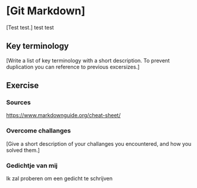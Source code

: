 # [Git Markdown]
[Test test.]  test test

## Key terminology
[Write a list of key terminology with a short description. To prevent duplication you can reference to previous excersizes.]

## Exercise
### Sources
https://www.markdownguide.org/cheat-sheet/

### Overcome challanges
[Give a short description of your challanges you encountered, and how you solved them.]

### Gedichtje van mij

Ik zal proberen om een gedicht te schrijven
